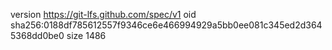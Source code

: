 version https://git-lfs.github.com/spec/v1
oid sha256:0188df785612557f9346ce6e466994929a5bb0ee081c345ed2d3645368dd0be0
size 1486
